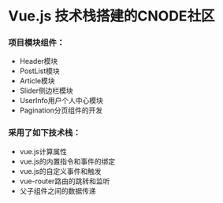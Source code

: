 # Vue.js 技术栈搭建的CNODE社区

### 项目模块组件：
- Header模块
- PostList模块
- Article模块
- Slider侧边栏模块
- UserInfo用户个人中心模块
- Pagination分页组件的开发

### 采用了如下技术栈：
- vue.js计算属性
- vue.js的内置指令和事件的绑定
- vue.js的自定义事件和触发
- vue-router路由的跳转和监听
- 父子组件之间的数据传递
